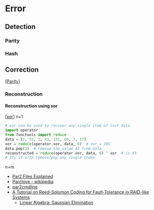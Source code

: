 Error
=====


Detection
---------

### Parity

### Hash


Correction
----------

[[Parity]]

### Reconstruction

#### Reconstruction using xor
[[xor]] n+1

```python
# xor can be used to recover any single item of lost data
import operator
from functools import reduce
data = [1, 53, 2, 43, 131, 69, 7, 17]
xor = reduce(operator.xor, data, 0)  # xor = 205
data.pop(3)  # remove the value 43 from data
reconstructed = reduce(operator.xor, data, 0) ^ xor  # is 43
# try it with remove/pop any single index
```

n+m
* [Par2 Files Explained](https://www.ghacks.net/2007/05/03/par2-files-explained/)
* [Parchive - wikipedia](https://en.wikipedia.org/wiki/Parchive)
* [par2cmdline](https://github.com/Parchive/par2cmdline)
* [A Tutorial on Reed-Solomon Coding for Fault-Tolerance in RAID-like Systems](http://web.eecs.utk.edu/~jplank/plank/papers/CS-96-332.html)
    * [Linear Algebra: Gaussian Elimination](https://www.cs.rutgers.edu/~venugopa/parallel_summer2012/ge.html)

[//begin]: # "Autogenerated link references for markdown compatibility"
[Parity]: parity.md "Parity"
[xor]: xor.md "XOR"
[//end]: # "Autogenerated link references"